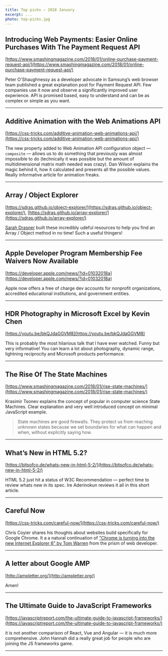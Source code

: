 ```yaml
---
title: Top picks — 2018 January
excerpt: ...
photo: top-picks.jpg
---
```


## Introducing Web Payments: Easier Online Purchases With The Payment Request API

[https://www.smashingmagazine.com/2018/01/online-purchase-payment-request-api/](https://www.smashingmagazine.com/2018/01/online-purchase-payment-request-api/)

Peter O'Shaughnessy as a developer advocate in Samsung’s web browser team published a great explanation post for Payment Request API. Few companies use it now and observe a significantly improved user experience. API is promised based, easy to understand and can be as complex or simple as you want.

- - -

## Additive Animation with the Web Animations API

[https://css-tricks.com/additive-animation-web-animations-api/](https://css-tricks.com/additive-animation-web-animations-api/)

The new property added to Web Animation API configuration object — `composite` — allows us to do something that previously was almost impossible to do (technically it was possible but the amount of multidimensional matrix math needed was crazy). Dan Wilson explains the magic behind it, how it calculated and presents all the possible values. Really informative article for animation freaks.

- - -

## Array / Object Explorer

[https://sdras.github.io/object-explorer/](https://sdras.github.io/object-explorer/), [https://sdras.github.io/array-explorer/](https://sdras.github.io/array-explorer/)

[Sarah Drasner](https://twitter.com/sarah_edo) built these incredibly udeful resources to help you find an Array / Object method in no time! Such a useful thingers!

- - -

## Apple Developer Program Membership Fee Waivers Now Available

[https://developer.apple.com/news/?id=01032018a](https://developer.apple.com/news/?id=01032018a)

Apple now offers a free of charge dev accounts for nonprofit organizations, accredited educational institutions, and government entities. 

- - -

## HDR Photography in Microsoft Excel by Kevin Chen

[https://youtu.be/bkQJdaGGVM8](https://youtu.be/bkQJdaGGVM8)

This is probably the most hilarious talk that I have ever watched. Funny but very informative! You can learn a lot about photography, dynamic range, lightning reciprocity and Microsoft products performance.

- - -

## The Rise Of The State Machines

[https://www.smashingmagazine.com/2018/01/rise-state-machines/](https://www.smashingmagazine.com/2018/01/rise-state-machines/)

Krasimir Tsonev explains the concept of popular in computer science State Machines. Clear explanation and very well introduced concept on minimal JavaScript example. 

> State machines are good firewalls. They protect us from reaching unknown states because we set boundaries for what can happen and when, without explicitly saying how.

- - -

## What’s New in HTML 5.2?

[https://bitsofco.de/whats-new-in-html-5-2/](https://bitsofco.de/whats-new-in-html-5-2/)

HTML 5.2 just hit a status of W3C Recommendation — perfect time to review whats new in its spec. Ire Aderinokun reviews it all in this short article.

- - -

## Careful Now

[https://css-tricks.com/careful-now/](https://css-tricks.com/careful-now/)

Chris Coyier shares his thoughts about websites build specifically for Google Chrome. It a a natural continuation of ["Chrome is turning into the new Internet Explorer 6" by Tom Warren](https://www.theverge.com/2018/1/4/16805216/google-chrome-only-sites-internet-explorer-6-web-standards) from the prism of web developer.

- - -

## A letter about Google AMP

[http://ampletter.org/](http://ampletter.org/)

Amen!

- - -

## The Ultimate Guide to JavaScript Frameworks

[https://javascriptreport.com/the-ultimate-guide-to-javascript-frameworks/](https://javascriptreport.com/the-ultimate-guide-to-javascript-frameworks/)

it is not another comparison of React, Vue and Angular — it is much more comprehensive. John Hannah did a really great job for people who are joining the JS frameworks game.

- - -

## 
